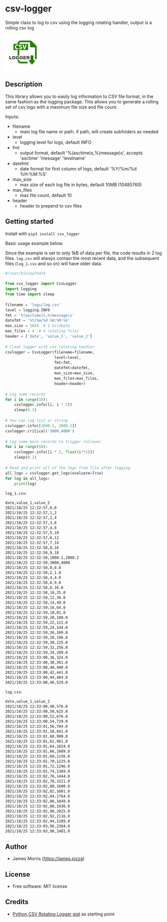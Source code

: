 # csv-logger

Simple class to log to csv using the logging rotating handler, output is a rolling csv log

![csv-logger](https://github.com/Morrious/csv-logger/blob/prod/csv-logger.png?raw=true)

Description
-----------
This library allows you to easily log information to CSV file format, in the same fashion as the logging package. This allows you to generate a rolling set of csv logs with a maximum  file size and file count.

Inputs:

* filename
    * main log file name or path. if path, will create subfolders as needed
* level
	* logging level for logs, default INFO
* fmt
	* output format, default '%(asctime)s,%(message)s', accepts 'asctime' 'message' 'levelname'
* datefmt
	* date format for first column of logs, default '%Y/%m/%d %H:%M:%S'
* max_size
	* max size of each log file in bytes, default 10MB (10485760)
* max_files
	* max file count, default 10
* header
	* header to prepend to csv files

Getting started
---------------

Install with ```pip3 install csv_logger```

Basic usage example below.

Since the example is set to only 1kB of data per file, the code results in 2 log files. `log.csv` will always contain the most recent data, and the subsequent files (`log_1.csv` and so on) will have older data.

```python
#!/usr/bin/python3

from csv_logger import CsvLogger
import logging
from time import sleep

filename = 'logs/log.csv'
level = logging.INFO
fmt = '%(asctime)s,%(message)s'
datefmt = '%Y/%m/%d %H:%M:%S'
max_size = 1024  # 1 kilobyte
max_files = 4  # 4 rotating files
header = ['date', 'value_1', 'value_2']

# Creat logger with csv rotating handler
csvlogger = CsvLogger(filename=filename,
                      level=level,
                      fmt=fmt,
                      datefmt=datefmt,
                      max_size=max_size,
                      max_files=max_files,
                      header=header)

# Log some records
for i in range(10):
    csvlogger.info([i, i * 2])
    sleep(0.1)

# You can log list or string
csvlogger.info([1000.1, 2000.2])
csvlogger.critical('3000,4000')

# Log some more records to trigger rollover
for i in range(50):
    csvlogger.info([i * 2, float(i**2)])
    sleep(0.1)

# Read and print all of the logs from file after logging
all_logs = csvlogger.get_logs(evaluate=True)
for log in all_logs:
    print(log)
```
`log_1.csv`:
```csv
date,value_1,value_2
2021/10/25 12:32:57,0,0
2021/10/25 12:32:57,1,2
2021/10/25 12:32:57,2,4
2021/10/25 12:32:57,3,6
2021/10/25 12:32:57,4,8
2021/10/25 12:32:57,5,10
2021/10/25 12:32:57,6,12
2021/10/25 12:32:57,7,14
2021/10/25 12:32:58,8,16
2021/10/25 12:32:58,9,18
2021/10/25 12:32:58,1000.1,2000.2
2021/10/25 12:32:58,3000,4000
2021/10/25 12:32:58,0,0.0
2021/10/25 12:32:58,2,1.0
2021/10/25 12:32:58,4,4.0
2021/10/25 12:32:58,6,9.0
2021/10/25 12:32:58,8,16.0
2021/10/25 12:32:58,10,25.0
2021/10/25 12:32:58,12,36.0
2021/10/25 12:32:58,14,49.0
2021/10/25 12:32:59,16,64.0
2021/10/25 12:32:59,18,81.0
2021/10/25 12:32:59,20,100.0
2021/10/25 12:32:59,22,121.0
2021/10/25 12:32:59,24,144.0
2021/10/25 12:32:59,26,169.0
2021/10/25 12:32:59,28,196.0
2021/10/25 12:32:59,30,225.0
2021/10/25 12:32:59,32,256.0
2021/10/25 12:32:59,34,289.0
2021/10/25 12:33:00,36,324.0
2021/10/25 12:33:00,38,361.0
2021/10/25 12:33:00,40,400.0
2021/10/25 12:33:00,42,441.0
2021/10/25 12:33:00,44,484.0
2021/10/25 12:33:00,46,529.0
```
`log.csv`:
```csv
date,value_1,value_2
2021/10/25 12:33:00,48,576.0
2021/10/25 12:33:00,50,625.0
2021/10/25 12:33:00,52,676.0
2021/10/25 12:33:00,54,729.0
2021/10/25 12:33:01,56,784.0
2021/10/25 12:33:01,58,841.0
2021/10/25 12:33:01,60,900.0
2021/10/25 12:33:01,62,961.0
2021/10/25 12:33:01,64,1024.0
2021/10/25 12:33:01,66,1089.0
2021/10/25 12:33:01,68,1156.0
2021/10/25 12:33:01,70,1225.0
2021/10/25 12:33:01,72,1296.0
2021/10/25 12:33:01,74,1369.0
2021/10/25 12:33:02,76,1444.0
2021/10/25 12:33:02,78,1521.0
2021/10/25 12:33:02,80,1600.0
2021/10/25 12:33:02,82,1681.0
2021/10/25 12:33:02,84,1764.0
2021/10/25 12:33:02,86,1849.0
2021/10/25 12:33:02,88,1936.0
2021/10/25 12:33:02,90,2025.0
2021/10/25 12:33:02,92,2116.0
2021/10/25 12:33:02,94,2209.0
2021/10/25 12:33:03,96,2304.0
2021/10/25 12:33:03,98,2401.0
```
Author
-------
* James Morris (https://james.pizza)

License
-------
* Free software: MIT license

Credits
---------
* [Python CSV Rotating Logger gist](https://gist.github.com/arduino12/144c346c9f3ecc8175be45a2f6bda599) as starting point